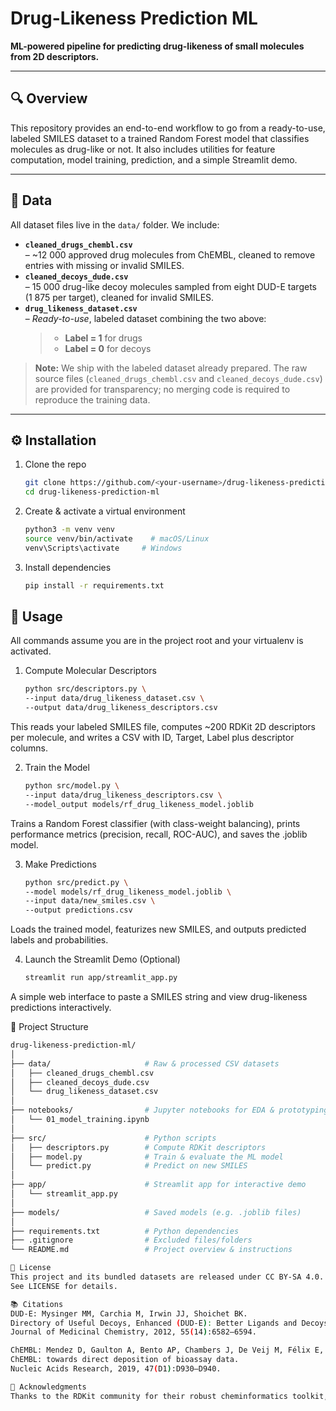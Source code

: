 # Drug-Likeness Prediction ML

**ML-powered pipeline for predicting drug-likeness of small molecules from 2D descriptors.**

---

## 🔍 Overview

This repository provides an end-to-end workflow to go from a ready-to-use, labeled SMILES dataset to a trained Random Forest model that classifies molecules as drug-like or not. It also includes utilities for feature computation, model training, prediction, and a simple Streamlit demo.

---

## 📂 Data

All dataset files live in the `data/` folder. We include:

- **`cleaned_drugs_chembl.csv`**  
  – ~12 000 approved drug molecules from ChEMBL, cleaned to remove entries with missing or invalid SMILES.  
- **`cleaned_decoys_dude.csv`**  
  – 15 000 drug-like decoy molecules sampled from eight DUD-E targets (1 875 per target), cleaned for invalid SMILES.  
- **`drug_likeness_dataset.csv`**  
  – *Ready-to-use*, labeled dataset combining the two above:  
  > - **Label = 1** for drugs  
  > - **Label = 0** for decoys  

> **Note:** We ship with the labeled dataset already prepared. The raw source files (`cleaned_drugs_chembl.csv` and `cleaned_decoys_dude.csv`) are provided for transparency; no merging code is required to reproduce the training data.

---

## ⚙️ Installation

1. Clone the repo  
   ```bash
   git clone https://github.com/<your-username>/drug-likeness-prediction-ml.git
   cd drug-likeness-prediction-ml
   
2. Create & activate a virtual environment
   ```bash
   python3 -m venv venv
   source venv/bin/activate    # macOS/Linux
   venv\Scripts\activate     # Windows
3. Install dependencies
   ```bash
   pip install -r requirements.txt

## 🚀 Usage
All commands assume you are in the project root and your virtualenv is activated.
1. Compute Molecular Descriptors
   ```bash
   python src/descriptors.py \
   --input data/drug_likeness_dataset.csv \
   --output data/drug_likeness_descriptors.csv
This reads your labeled SMILES file, computes ~200 RDKit 2D descriptors per molecule, and writes a CSV with ID, Target, Label plus descriptor columns.

2. Train the Model
   ```bash
   python src/model.py \
   --input data/drug_likeness_descriptors.csv \
   --model_output models/rf_drug_likeness_model.joblib
Trains a Random Forest classifier (with class-weight balancing), prints performance metrics (precision, recall, ROC-AUC), and saves the .joblib model.

3. Make Predictions
   ```bash
   python src/predict.py \
   --model models/rf_drug_likeness_model.joblib \
   --input data/new_smiles.csv \
   --output predictions.csv
Loads the trained model, featurizes new SMILES, and outputs predicted labels and probabilities.

4. Launch the Streamlit Demo (Optional)
   ```bash
   streamlit run app/streamlit_app.py
A simple web interface to paste a SMILES string and view drug-likeness predictions interactively.


📁 Project Structure
   ```bash
   drug-likeness-prediction-ml/
   │
   ├── data/                     # Raw & processed CSV datasets
   │   ├── cleaned_drugs_chembl.csv
   │   ├── cleaned_decoys_dude.csv
   │   └── drug_likeness_dataset.csv
   │
   ├── notebooks/                # Jupyter notebooks for EDA & prototyping
   │   └── 01_model_training.ipynb
   │
   ├── src/                      # Python scripts
   │   ├── descriptors.py        # Compute RDKit descriptors
   │   ├── model.py              # Train & evaluate the ML model
   │   └── predict.py            # Predict on new SMILES
   │
   ├── app/                      # Streamlit app for interactive demo
   │   └── streamlit_app.py
   │
   ├── models/                   # Saved models (e.g. .joblib files)
   │
   ├── requirements.txt          # Python dependencies
   ├── .gitignore                # Excluded files/folders
   └── README.md                 # Project overview & instructions

📜 License
This project and its bundled datasets are released under CC BY-SA 4.0.
See LICENSE for details.

📚 Citations
DUD-E: Mysinger MM, Carchia M, Irwin JJ, Shoichet BK.
Directory of Useful Decoys, Enhanced (DUD-E): Better Ligands and Decoys for Better Benchmarking.
Journal of Medicinal Chemistry, 2012, 55(14):6582–6594.

ChEMBL: Mendez D, Gaulton A, Bento AP, Chambers J, De Veij M, Félix E, et al.
ChEMBL: towards direct deposition of bioassay data.
Nucleic Acids Research, 2019, 47(D1):D930–D940.

🤝 Acknowledgments
Thanks to the RDKit community for their robust cheminformatics toolkit, and to the maintainers of scikit-learn and Streamlit for powering this pipeline.










   
